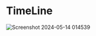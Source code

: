# TimeLine
![Screenshot 2024-05-14 014539](https://github.com/nmesosphere/TimeLine/assets/65504077/cf81134e-a322-44af-833d-8b4c063f2450)

